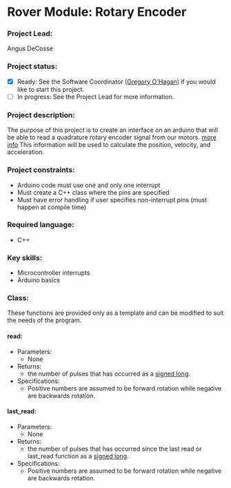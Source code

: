# Rover Module: Rotary Encoder

### Project Lead:
Angus DeCosse

### Project status:
 - [x] Ready: See the Software Coordinator ([Gregory O'Hagan](https://github.com/Gregory-OHagan)) if you would like to start this project.
 - [ ] In progress: See the Project Lead for more information.

### Project description:
The purpose of this project is to create an interface on an arduino that will be
able to read a quadrature rotary encoder signal from our motors. [more info](http://www.dynapar.com/Technology/Encoder_Basics/Quadrature_Encoder/)
This information will be used to calculate the position, velocity, and acceleration.

### Project constraints:
 * Arduino code must use one and only one interrupt
 * Must create a C++ class where the pins are specified
 * Must have error handling if user specifies non-interrupt pins (must happen at compile time)

### Required language:
 * C++

### Key skills:
 * Microcontroller interrupts
 * Arduino basics 

### Class:
These functions are provided only as a template and can be modified to suit the needs of the program.

#### read:
 * Parameters:
   * None
 * Returns:
   * the number of pulses that has occurred as a [signed long](https://learn.sparkfun.com/tutorials/data-types-in-arduino).
 * Specifications:
   * Positive numbers are assumed to be forward rotation while negative are backwards rotation.

#### last_read:
* Parameters:
  * None
* Returns:
  * the number of pulses that has occurred since the last read or last_read function as a [signed long](https://learn.sparkfun.com/tutorials/data-types-in-arduino).
* Specifications:
  * Positive numbers are assumed to be forward rotation while negative are backwards rotation.
